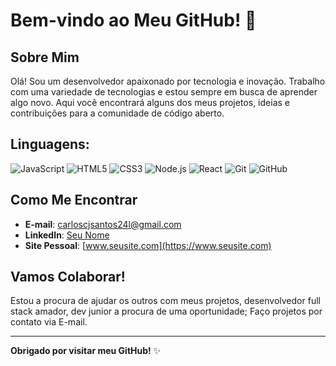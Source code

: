 # Bem-vindo ao Meu GitHub! 🚀

## Sobre Mim

Olá! Sou um desenvolvedor apaixonado por tecnologia e inovação. Trabalho com uma variedade de tecnologias e estou sempre em busca de aprender algo novo. Aqui você encontrará alguns dos meus projetos, ideias e contribuições para a comunidade de código aberto.

## Linguagens: 

![JavaScript](https://img.shields.io/badge/JavaScript-F7DF1E?style=for-the-badge&logo=javascript&logoColor=black)
![HTML5](https://img.shields.io/badge/HTML5-E34F26?style=for-the-badge&logo=html5&logoColor=white)
![CSS3](https://img.shields.io/badge/CSS3-1572B6?style=for-the-badge&logo=css3&logoColor=white)
![Node.js](https://img.shields.io/badge/Node.js-339933?style=for-the-badge&logo=nodedotjs&logoColor=white)
![React](https://img.shields.io/badge/React-61DAFB?style=for-the-badge&logo=react&logoColor=black)
![Git](https://img.shields.io/badge/Git-F05032?style=for-the-badge&logo=git&logoColor=white)
![GitHub](https://img.shields.io/badge/GitHub-181717?style=for-the-badge&logo=github&logoColor=white)

## Como Me Encontrar

- **E-mail**: [carloscjsantos24l@gmail.com](mailto:carloscjsantos24@gmail.com)
- **LinkedIn**: [Seu Nome](https://www.linkedin.com/in/carlos-cesar-santos-5716b6315/)
- **Site Pessoal**: [www.seusite.com](https://www.seusite.com)

## Vamos Colaborar!

Estou a procura de ajudar os outros com meus projetos, desenvolvedor full stack amador, dev junior a procura de uma oportunidade; Faço projetos por contato via E-mail.

---

**Obrigado por visitar meu GitHub!** ✨
